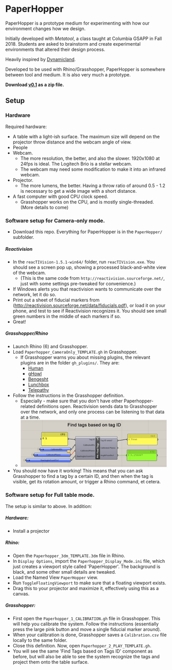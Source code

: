 # PaperHopper

PaperHopper is a prototype medium for experimenting with how our environment changes how we design.

Initially developed with _Metatool_, a class taught at Columbia GSAPP in Fall 2018. Students are asked to brainstorm and create experimental environments that altered their design process.

Heavily inspired by [Dynamicland](https://dynamicland.org/).

Developed to be used with Rhino/Grasshopper, PaperHopper is somewhere between tool and medium. It is also very much a prototype.

**Download [v0.1](https://github.com/dantaeyoung/PaperHopper/archive/v0.1.zip) as a zip file.**

## Setup

### Hardware


Required hardware:
- A table with a light-ish surface. The maximum size will depend on the projector throw distance and the webcam angle of view.
- People
- Webcam.
  - The more resolution, the better, and also the slower. 1920x1080 at 24fps is ideal. The Logitech Brio is a stellar webcam.
  - The webcam may need some modification to make it into an infrared webcam.
- Projector. 
  - The more lumens, the better. Having a throw ratio of around 0.5 - 1.2 is necessary to get a wide image with a short distance.
- A fast computer with good CPU clock speed. 
  - Grasshopper works on the CPU, and is mostly single-threaded.
(More details to come)



### Software setup for Camera-only mode.

  - Download this repo. Everything for PaperHopper is in the `PaperHopper/` subfolder.

##### Reactivision 

  - In the `reacTIVision-1.5.1-win64/` folder, run `reacTIVision.exe`. You should see a screen pop up, showing a processed black-and-white view of the webcam.
    - (This is the same code from `http://reactivision.sourceforge.net/`, just with some settings pre-tweaked for convenience.)
  - If Windows alerts you that reactivision wants to communicate over the network, let it do so.
  - Print out a sheet of fiducial markers from (http://reactivision.sourceforge.net/data/fiducials.pdf), or load it on your phone, and test to see if Reactivision recognizes it. You should see small green numbers in the middle of each markers if so.
  - Great!

##### Grasshopper/Rhino

- Launch Rhino (6) and Grasshopper.
- Load `Paperhopper_CameraOnly_TEMPLATE.gh` in Grasshopper.
  - If Grasshopper warns you about missing plugins, the relevant plugins are in the folder `gh_plugins/`. They are:
    - [Human](https://www.food4rhino.com/app/human)
    - [gHowl](https://www.food4rhino.com/app/ghowl)
    - [Bengesht](https://www.food4rhino.com/app/bengesht)
    - [Lunchbox](https://www.food4rhino.com/app/lunchbox)
    - [Telepathy](https://www.food4rhino.com/app/telepathy)
- Follow the instructions in the Grasshopper definition.
  - Especially - make sure that you don't have other Paperhopper-related definitions open. Reactivision sends data to Grasshopper over the network, and only one process can be listening to that data at a time.
  - ![FindTagsbyID.PNG](PaperHopper/imgs/FindTagsbyID.PNG)
- You should now have it working! This means that you can ask Grasshopper to find a tag by a certain ID, and then when the tag is visible, get its rotation amount, or trigger a Rhino command, et cetera.



### Software setup for Full table mode.

 The setup is similar to above. In addition:
##### Hardware: 
 - Install a projector
##### Rhino:
 - Open the `Paperhopper_3dm_TEMPLATE.3dm` file in Rhino.
 - In `Display Options`, import the `Paperhopper_Display_Mode.ini` file, which just creates a viewport style called 'PaperHopper'. The background is black, and some other small details are tweaked.
 - Load the Named View `PaperHopper` view.
 - Run `ToggleFloatingViewport` to make sure that a floating viewport exists. 
 - Drag this to your projector and maximize it, effectively using this as a canvas.
##### Grasshopper:
 - First open the `Paperhopper_1_CALIBRATION.gh` file in Grasshopper. This will help you calibrate the system. Follow the instructions (essentially press the large pink button and move a single fiducial marker around).
 - When your calibration is done, Grasshopper saves a `Calibration.csv` file locally to the same folder.
 - Close this definition. Now, open `Paperhopper_2_PLAY_TEMPLATE.gh`.
 - You will see the same 'Find Tags based on Tags ID' component as before, but will also be able to see the system recognize the tags and project them onto the table surface.
